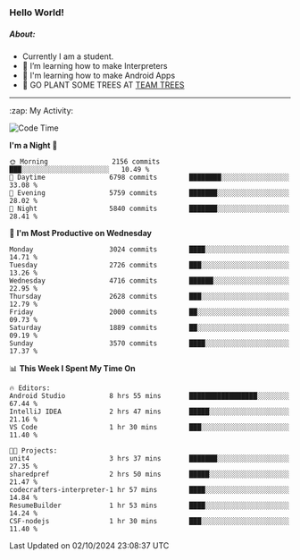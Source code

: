 ### Hello World!

##### About:
- Currently I am a student.
- 🌱 I’m learning how to make Interpreters
- 🌱 I'm learning how to make Android Apps
- 🌱 GO PLANT SOME TREES AT [TEAM TREES](https://teamtrees.org/)

---
  <summary>:zap: My Activity:</summary>
  
<!--START_SECTION:waka-->
![Code Time](http://img.shields.io/badge/Code%20Time-1%2C487%20hrs%2010%20mins-blue)

**I'm a Night 🦉** 

```text
🌞 Morning                2156 commits        ███░░░░░░░░░░░░░░░░░░░░░░   10.49 % 
🌆 Daytime                6798 commits        ████████░░░░░░░░░░░░░░░░░   33.08 % 
🌃 Evening                5759 commits        ███████░░░░░░░░░░░░░░░░░░   28.02 % 
🌙 Night                  5840 commits        ███████░░░░░░░░░░░░░░░░░░   28.41 % 
```
📅 **I'm Most Productive on Wednesday** 

```text
Monday                   3024 commits        ████░░░░░░░░░░░░░░░░░░░░░   14.71 % 
Tuesday                  2726 commits        ███░░░░░░░░░░░░░░░░░░░░░░   13.26 % 
Wednesday                4716 commits        ██████░░░░░░░░░░░░░░░░░░░   22.95 % 
Thursday                 2628 commits        ███░░░░░░░░░░░░░░░░░░░░░░   12.79 % 
Friday                   2000 commits        ██░░░░░░░░░░░░░░░░░░░░░░░   09.73 % 
Saturday                 1889 commits        ██░░░░░░░░░░░░░░░░░░░░░░░   09.19 % 
Sunday                   3570 commits        ████░░░░░░░░░░░░░░░░░░░░░   17.37 % 
```


📊 **This Week I Spent My Time On** 

```text
🔥 Editors: 
Android Studio           8 hrs 55 mins       █████████████████░░░░░░░░   67.44 % 
IntelliJ IDEA            2 hrs 47 mins       █████░░░░░░░░░░░░░░░░░░░░   21.16 % 
VS Code                  1 hr 30 mins        ███░░░░░░░░░░░░░░░░░░░░░░   11.40 % 

🐱‍💻 Projects: 
unit4                    3 hrs 37 mins       ███████░░░░░░░░░░░░░░░░░░   27.35 % 
sharedpref               2 hrs 50 mins       █████░░░░░░░░░░░░░░░░░░░░   21.47 % 
codecrafters-interpreter-1 hr 57 mins        ████░░░░░░░░░░░░░░░░░░░░░   14.84 % 
ResumeBuilder            1 hr 53 mins        ████░░░░░░░░░░░░░░░░░░░░░   14.24 % 
CSF-nodejs               1 hr 30 mins        ███░░░░░░░░░░░░░░░░░░░░░░   11.40 % 
```


 Last Updated on 02/10/2024 23:08:37 UTC
<!--END_SECTION:waka-->
